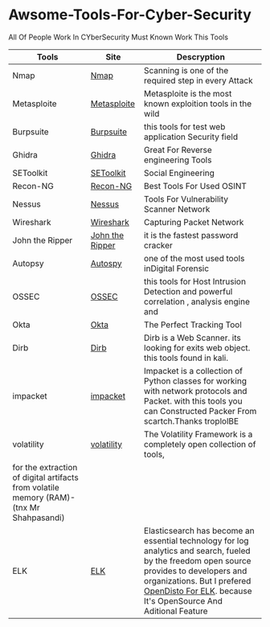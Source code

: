 
# Awsome-Tools-For-Cyber-Security
All Of People Work In CYberSecurity Must Known Work This Tools

|Tools  |Site| Descryption |
|--|--|--|
| Nmap | [Nmap](https://nmap.org/download.html)| Scanning is one of the required step in every Attack|
|Metasploite|[Metasploite](https://www.metasploit.com/get-started)|Metasploite is the most known exploition tools in the wild
|Burpsuite|[Burpsuite](https://portswigger.net/burp/communitydownload)| this tools for test web application Security field|
|Ghidra|[Ghidra](http://ghidra-sre.org)|Great For Reverse engineering Tools|
|SEToolkit|[SEToolkit](https://github.com/trustedsec/social-engineer-toolkit)|Social Engineering|
|Recon-NG|[Recon-NG](https://github.com/lanmaster53/recon-ng)|Best Tools For Used OSINT
|Nessus|[Nessus](https://www.tenable.com/products/nessus)|Tools For Vulnerability Scanner Network|
|Wireshark|[Wireshark](https://www.wireshark.org/download.html)|Capturing Packet Network|
|John the Ripper|[John the Ripper](https://www.openwall.com/john/)|it is the fastest password cracker|
|Autopsy|[Autospy](http://www.sleuthkit.org/autopsy/)|one of the most used tools inDigital Forensic|
|OSSEC|[OSSEC](https://www.ossec.net/)|this tools for Host Intrusion Detection and powerful correlation , analysis engine and| integrating log analysis|
|Okta|[Okta](https://www.okta.com/)|The Perfect Tracking Tool|
|Dirb|[Dirb](https://tools.kali.org/web-applications/dirb)|Dirb is a Web Scanner. its looking for exits web object. this tools found in kali.|
|impacket|[impacket](https://github.com/SecureAuthCorp/impacket)|Impacket is a collection of Python classes for working with network protocols and Packet. with this tools you can Constructed Packer From scartch.Thanks troplolBE|
|volatility|[volatility](https://www.volatilityfoundation.org/)|The Volatility Framework is a completely open collection of tools,
for the extraction of digital artifacts from volatile memory (RAM)-(tnx Mr Shahpasandi)|
|ELK|[ELK](https://www.elastic.co/)|Elasticsearch has become an essential technology for log analytics and search, fueled by the freedom open source provides to developers and organizations. But I prefered [OpenDisto For ELK](https://opendistro.github.io/for-elasticsearch/). because It's OpenSource And Aditional Feature|
